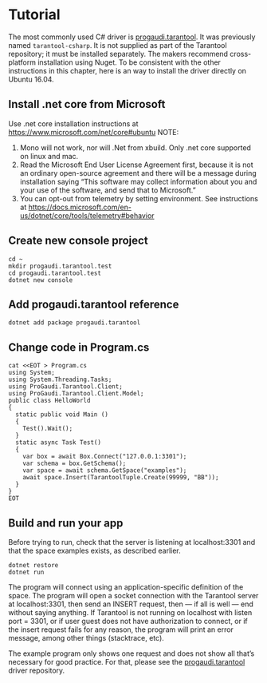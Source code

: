 # Tutorial

The most commonly used C# driver is [progaudi.tarantool](https://github.com/progaudi/progaudi.tarantool). It was previously named `tarantool-csharp`. It is not supplied as part of the Tarantool repository; it must be installed separately. The makers recommend cross-platform installation using Nuget. To be consistent with the other instructions in this chapter, here is an way to install the driver directly on Ubuntu 16.04.

## Install .net core from Microsoft

Use .net core installation instructions at https://www.microsoft.com/net/core#ubuntu
NOTE:
1. Mono will not work, nor will .Net from xbuild. Only .net core supported on linux and mac.
2. Read the Microsoft End User License Agreement first, because it is not an ordinary open-source agreement and there will be a message during installation saying “This software may collect information about you and your use of the software, and send that to Microsoft.”
3. You can opt-out from telemetry by setting environment. See instructions at https://docs.microsoft.com/en-us/dotnet/core/tools/telemetry#behavior


## Create new console project

```
cd ~
mkdir progaudi.tarantool.test
cd progaudi.tarantool.test
dotnet new console
```

## Add progaudi.tarantool reference

```
dotnet add package progaudi.tarantool
```

## Change code in Program.cs

```
cat <<EOT > Program.cs
using System;
using System.Threading.Tasks;
using ProGaudi.Tarantool.Client;
using ProGaudi.Tarantool.Client.Model;
public class HelloWorld
{
  static public void Main ()
  {
    Test().Wait();
  }
  static async Task Test()
  {
    var box = await Box.Connect("127.0.0.1:3301");
    var schema = box.GetSchema();
    var space = await schema.GetSpace("examples");
    await space.Insert(TarantoolTuple.Create(99999, "BB"));
  }
}
EOT

```

## Build and run your app

Before trying to run, check that the server is listening at  localhost:3301 and that the space examples exists, as described earlier.

```
dotnet restore
dotnet run
```

The program will connect using an application-specific definition of the space. The program will open a socket connection with the Tarantool server at localhost:3301, then send an INSERT request, then — if all is well — end without saying anything. If Tarantool is not running on localhost with listen port = 3301, or if user guest does not have authorization to connect, or if the insert request fails for any reason, the program will print an error message, among other things (stacktrace, etc).

The example program only shows one request and does not show all that’s necessary for good practice. For that, please see the [progaudi.tarantool](https://github.com/progaudi/progaudi.tarantool) driver repository.
